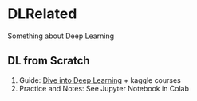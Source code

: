 # DLRelated
Something about Deep Learning

## DL from Scratch
1. Guide: [Dive into Deep Learning](https://zh.d2l.ai/chapter_preface/index.html) + kaggle courses
2. Practice and Notes: See Jupyter Notebook in Colab

